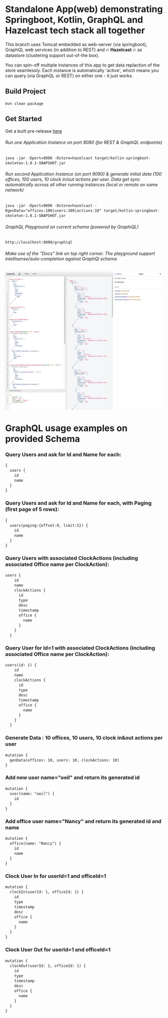 # Standalone App(web) demonstrating Springboot, Kotlin, GraphQL and Hazelcast tech stack all together

This branch uses Tomcat embedded as web-server (via springboot), GraphQL web services (in addition to REST) and :fire: **Hazelcast** :fire: as datastore (clustering support out-of-the box).

You can spin-off multiple instances of this app to get data replaction of the store seamlessly. Each instance is automatically 'active', which means you can query (via GraphQL or REST) on either one - it just works.

## Build Project
```
mvn clean package
```
## Get Started
Get a built pre-release [here](https://github.com/oeil/kotlin-springboot-skeleton/releases/tag/untagged-73d8dc92ea7fb5c576c7)

###### Run one Application Instance on port 8080 (for REST & GraphQL endpoints)
```
java -jar -Dport=8080 -Dstore=hazelcast target/kotlin-springboot-skeleton-1.0.1-SNAPSHOT.jar
```

###### Run second Application Instance (on port 9090) & generate initial data (100 offices, 100 users, 10 clock in/out actions per user. Data get sync automatically across all other running instances (local or remote on same network)
```
java -jar -Dport=9090 -Dstore=hazelcast -DgenData="offices:100|users:100|actions:10" target/kotlin-springboot-skeleton-1.0.1-SNAPSHOT.jar
```

###### GraphQL Playground on current schema (powered by GraphiQL)
```
http://localhost:8080/graphiql
```
###### Make use of the "Docs" link on top right corner. The playground support intellisense/auto-completion against GraphQl schema
![Image of Graphiql](./graphiql-sample01.png)


# GraphQL usage examples on provided Schema
### Query Users and ask for Id and Name for each:
```
{
  users {
    id
    name
  }
}
```

### Query Users and ask for Id and Name for each, with Paging (first page of 5 rows):
```
{
  users(paging:{offset:0, limit:5}) {
    id
    name
  }
}
```

### Query Users with associated ClockActions (including associated Office name per ClockAction):
```
users {
    id
    name
    clockActions {
      id
      type
      desc
      timestamp
      office {
        name
      }
    }
  }
```

### Query User for Id=1 with associated ClockActions (including associated Office name per ClockAction):
```
users(id: 1) {
    id
    name
    clockActions {
      id
      type
      desc
      timestamp
      office {
        name
      }
    }
  }
```

### Generate Data : 10 offices, 10 users, 10 clock in&out actions per user
```
mutation {
  genData(offices: 10, users: 10, clockActions: 10)
}
```

### Add new user name="oeil" and return its generated id
```
mutation {
  user(name: "oeil") {
    id
  }
}
```

### Add office user name="Nancy" and return its generated id and name
```
mutation {
  office(name: "Nancy") {
    id
    name
  }
}
```

### Clock User In for userId=1 and officeId=1
```
mutation {
  clockIn(userId: 1, officeId: 1) {
    id
    type
    timestamp
    desc
    office {
      name
    }
  }
}
```
### Clock User Out for userId=1 and officeId=1
```
mutation {
  clockOut(userId: 1, officeId: 1) {
    id
    type
    timestamp
    desc
    office {
      name
    }
  }
}
```

